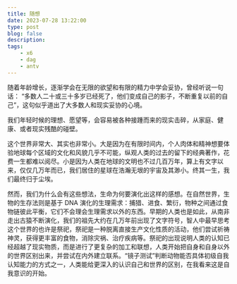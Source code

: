 ```yaml
---
title: 随想
date: 2023-07-28 13:22:00
type: post
blog: false
description: 
tags:
    - x6
    - dag
    - antv
---
```


随着年龄增长，逐渐学会在无限的欲望和有限的精力中学会妥协，曾经听说一句话： “多数人二十或三十多岁已经死了，他们变成自己的影子，不断重复以前的自己”，这句似乎道出了大多数人和现实妥协的心境。

我们年轻时候的理想、愿望等，会容易被各种接踵而来的现实击碎，从家庭、健康、或者现实残酷的碰壁。

这个世界非常大、其实也非常小。大是因为在有限时间内，个人肉体和精神想要体验地球每个区域的文化和风貌几乎不可能，纵观人类的过去的留下的经典著作，花费一生都难以阅尽。小是因为人类在地球的文明也不过几百万年，算上有文字以来，仅仅几万年而已，我们居住的星球在浩瀚无垠的宇宙及其渺小。终其一生，我们最终归于尘埃。

然而，我们为什么会有这些想法，生命为何要演化出这样的感想。在自然世界，生物的生存法则是基于 DNA 演化的生理需求：捕猎、进食、繁衍，物种之间通过食物链彼此平衡，它们不会理会生理需求以外的东西。早期的人类也是如此，从南非走出古猿不断演化，我们的祖先大约在几万年前出现了文字符号，智人中最早思考这个世界的也许是祭祀，祭祀是一种脱离直接生产文化性质的活动，他们尝试祈祷神灵，获得更丰富的食物，消除灾祸、治疗疾病等。祭祀的出现说明人类的认知已经超越了现实物质，而是进行了更复杂的加工和联想，人类开始把自身和自身以外的世界区别出来，并尝试在内外建立联系。“镜子测试”判断动物能否具体初级自我认知能力的方式之一，人类能给更深入的认识自己和世界的区别，在我看来这是自我意识的开始。

